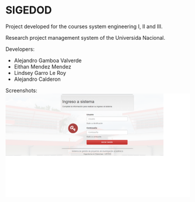 # SIGEDOD
Project developed for the courses system engineering I, II and III.

Research project management system of the Universida Nacional.

Developers:
- Alejandro Gamboa Valverde
- Eithan Mendez Mendez
- Lindsey Garro Le Roy
- Alejandro Calderon


Screenshots:
![](sigedod/github%20screenshots/screenshot_1.png)
